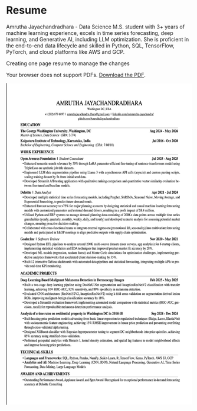 # Resume
Amrutha Jayachandradhara -  Data Science M.S. student with 3+ years of machine learning experience, excels in time series forecasting, deep learning, and Generative AI, including LLM optimization. She is proficient in the end-to-end data lifecycle and skilled in Python, SQL, TensorFlow, PyTorch, and cloud platforms like AWS and GCP.

Creating one page resume to manage the changes

<object data="Datascience_Resume_Amrutha_J.pdf" type="application/pdf" width="100%" height="800px">
    <p>Your browser does not support PDFs. <a href="Datascience_Resume_Amrutha_J.pdf">Download the PDF</a>.</p>
</object>
<img width="614" height="869" alt="image" src="Resume_Amrutha_J.png">

